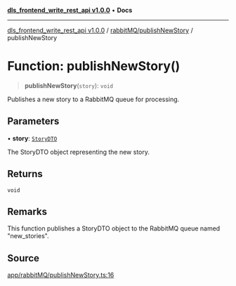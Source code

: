 [**dls_frontend_write_rest_api v1.0.0**](../../../README.md) • **Docs**

***

[dls_frontend_write_rest_api v1.0.0](../../../modules.md) / [rabbitMQ/publishNewStory](../README.md) / publishNewStory

# Function: publishNewStory()

> **publishNewStory**(`story`): `void`

Publishes a new story to a RabbitMQ queue for processing.

## Parameters

• **story**: [`StoryDTO`](../../../entities/DTOs/StoryDTO/classes/StoryDTO.md)

The StoryDTO object representing the new story.

## Returns

`void`

## Remarks

This function publishes a StoryDTO object to the RabbitMQ queue named "new_stories".

## Source

[app/rabbitMQ/publishNewStory.ts:16](https://github.com/No-Life-inc/dls_write_api/blob/3b6ede554338fca33854ae593d3c96d63a70eb98/app/rabbitMQ/publishNewStory.ts#L16)

